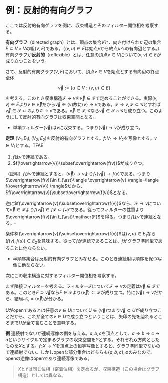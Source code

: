 
# 例：反射的有向グラフ

ここでは反射的有向グラフを例に、収束構造とそのフィルター開位相を考察する。

**有向グラフ**（directed graph）とは、頂点の集合$V$と、向き付けられた辺の集合$E\subset V\times V$の組$(V, E)$である。（$(v, u)\in E$は始点$v$から終点$u$への有向辺とする。）有向グラフが**反射的**（reflexible）とは、任意の頂点$v\in V$について$(v, v)\in E$が成り立つことをいう。

さて、反射的有向グラフ$(V, E)$において、頂点$v\in V$を始点とする有向辺の終点全体

$$
\overrightarrow{v}:=\lbrace u\in V : (v, u)\in E \rbrace
$$

を考える。このとき収束構造$\mathscr{F}\rightarrow v$を$\overrightarrow{v}\in\mathscr{F}$で定めることができる。実際$(v, v)\in E$より$v\in\overrightarrow{v}$だから$\overrightarrow{v}\in\langle v \rangle$故に$\langle v \rangle\rightarrow v$である。$\mathscr{F}\rightarrow v, \mathscr{F}\subset\mathscr{G}$とすれば$\overrightarrow{v}\in\mathscr{F}\subset\mathscr{G}$より$\mathscr{G}\rightarrow v$である。$\overrightarrow{v}\in\mathscr{F}, \mathscr{G}$なら$\overrightarrow{v}\in\mathscr{F}\cap\mathscr{G}$も成り立つ。このようにして反射的有向グラフは収束空間となる。

- 単項フィルター$\langle \overrightarrow{v} \rangle$は$v$に収束する。つまり$\langle \overrightarrow{v} \rangle\rightarrow v$が成り立つ。

__定理__ $(V_{1}, E_{1}), (V_{2}, E_{2})$を反射的有向グラフとする。$f\colon V_{1}\rightarrow V_{2}$を写像とする。$v\in V_{1}$とする。TFAE

1. $f$は$v$で連続である。
1. $f(\overrightarrow{v})\subset\overrightarrow{f(v)}$が成り立つ。

（証明）$f$が$v$で連続とすると、$\langle \overrightarrow{v} \rangle\rightarrow v$より$f_{\ast}\langle \overrightarrow{v} \rangle\rightarrow f(v)$である。つまり$\overrightarrow{f(v)}\in f_{\ast}\langle \overrightarrow{v} \rangle=\langle f(\overrightarrow{v}) \rangle$だから、$f(\overrightarrow{v})\subset\overrightarrow{f(v)}$となる。

逆に$f(\overrightarrow{v})\subset\overrightarrow{f(v)}$なら、$\mathscr{F}\rightarrow v$について$\overrightarrow{v}\in\mathscr{F}$より$f(\overrightarrow{v})\in f\mathscr{F}\subset f_{\ast}\mathscr{F}$である。従ってフィルターの性質より$\overrightarrow{f(v)}\in f_{\ast}\mathscr{F}$を得る。つまり$f$は$v$で連続となる。$\square$

条件$f(\overrightarrow{v})\subset\overrightarrow{f(v)}$は$(v, u)\in E_{1}$なら$(f(v), f(u))\in E_{2}$を意味する。従って$f$が連続であることは、$f$がグラフ準同型であることに他ならない。

- 半順序集合は反射的有向グラフとみなせる。このとき連続射は順序を保つ写像に他ならない。

次にこの収束構造に対するフィルター開位相を考察する。

まず隣接フィルターを考える。フィルター$\mathscr{F}$について$\mathscr{F}\rightarrow v$の定義は$\overrightarrow{v}\in\mathscr{F}$である。このとき$F\supset\overrightarrow{v}$なら$F\in\mathscr{F}$より$\langle \overrightarrow{v} \rangle\subset\mathscr{F}$が成り立つ。特に$\langle \overrightarrow{v} \rangle\rightarrow v$だから、結局$\mathscr{N}_{v}=\langle \overrightarrow{v} \rangle$が分かる。

$U$がopenであるとは任意の$v\in U$について$U\in\langle \overrightarrow v \rangle$つまり$\overrightarrow{v}\subset U$が成り立つことだから、これが全ての$v\in U$で成り立つということは、矢印の先を辿れるところまで$U$が全て含むことを意味する。

__例__ 連続射でないが連続写像の例を与える。$a, b, c$を頂点として、$a\rightarrow b\rightarrow c\rightarrow a$というサイクルで定まるグラフの収束空間を$Y$とする。それぞれ双方向としたものを$X$とする。$f\colon X\rightarrow Y$を頂点上の恒等写像とすると、グラフ準同型でないので連続射でない。しかしopenな部分集合はどちらも$\lbrace a, b, c \rbrace, \emptyset$のみなので、openの逆像はopenであり連続写像である。

> $X$と$Y$は同じ位相（密着位相）を定めるが、収束構造（この場合はグラフ構造）としては異なる。